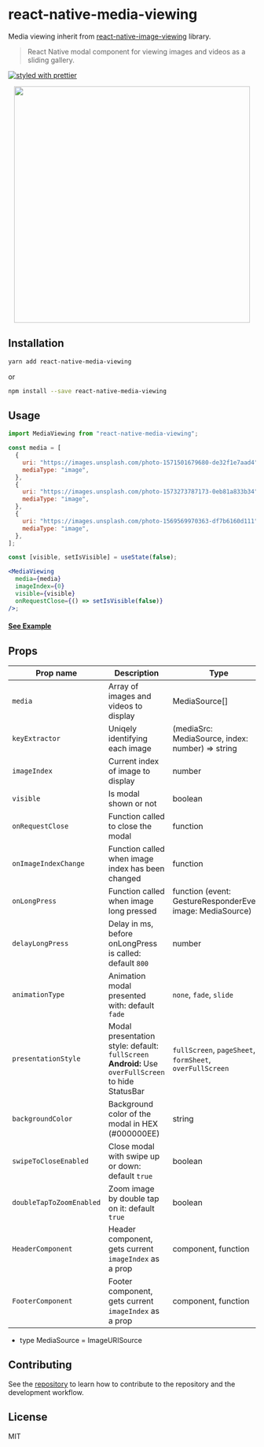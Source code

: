 # react-native-media-viewing

Media viewing inherit from [react-native-image-viewing](https://github.com/jobtoday/react-native-image-viewing) library.

> React Native modal component for viewing images and videos as a sliding gallery.

[![styled with prettier](https://img.shields.io/badge/styled_with-prettier-ff69b4.svg)](https://github.com/prettier/prettier)

<p align="center">
  <img src="https://github.com/jobtoday/react-native-image-viewing/blob/master/demo.gif?raw=true" height="480" />
</p>

## Installation

```bash
yarn add react-native-media-viewing
```

or

```bash
npm install --save react-native-media-viewing
```

## Usage

```jsx
import MediaViewing from "react-native-media-viewing";

const media = [
  {
    uri: "https://images.unsplash.com/photo-1571501679680-de32f1e7aad4",
    mediaType: "image",
  },
  {
    uri: "https://images.unsplash.com/photo-1573273787173-0eb81a833b34",
    mediaType: "image",
  },
  {
    uri: "https://images.unsplash.com/photo-1569569970363-df7b6160d111",
    mediaType: "image",
  },
];

const [visible, setIsVisible] = useState(false);

<MediaViewing
  media={media}
  imageIndex={0}
  visible={visible}
  onRequestClose={() => setIsVisible(false)}
/>;
```

#### [See Example](https://github.com/jobtoday/react-native-image-viewing/blob/master/example/App.tsx#L62-L80)

## Props

| Prop name                | Description                                                                                         | Type                                                        | Required |
| ------------------------ | --------------------------------------------------------------------------------------------------- | ----------------------------------------------------------- | -------- |
| `media`                  | Array of images and videos to display                                                               | MediaSource[]                                               | true     |
| `keyExtractor`           | Uniqely identifying each image                                                                      | (mediaSrc: MediaSource, index: number) => string            | false    |
| `imageIndex`             | Current index of image to display                                                                   | number                                                      | true     |
| `visible`                | Is modal shown or not                                                                               | boolean                                                     | true     |
| `onRequestClose`         | Function called to close the modal                                                                  | function                                                    | true     |
| `onImageIndexChange`     | Function called when image index has been changed                                                   | function                                                    | false    |
| `onLongPress`            | Function called when image long pressed                                                             | function (event: GestureResponderEvent, image: MediaSource) | false    |
| `delayLongPress`         | Delay in ms, before onLongPress is called: default `800`                                            | number                                                      | false    |
| `animationType`          | Animation modal presented with: default `fade`                                                      | `none`, `fade`, `slide`                                     | false    |
| `presentationStyle`      | Modal presentation style: default: `fullScreen` **Android:** Use `overFullScreen` to hide StatusBar | `fullScreen`, `pageSheet`, `formSheet`, `overFullScreen`    | false    |
| `backgroundColor`        | Background color of the modal in HEX (#000000EE)                                                    | string                                                      | false    |
| `swipeToCloseEnabled`    | Close modal with swipe up or down: default `true`                                                   | boolean                                                     | false    |
| `doubleTapToZoomEnabled` | Zoom image by double tap on it: default `true`                                                      | boolean                                                     | false    |
| `HeaderComponent`        | Header component, gets current `imageIndex` as a prop                                               | component, function                                         | false    |
| `FooterComponent`        | Footer component, gets current `imageIndex` as a prop                                               | component, function                                         | false    |

- type MediaSource = ImageURISource

## Contributing

See the [repository](https://github.com/jobtoday/react-native-image-viewing) to learn how to contribute to the repository and the development workflow.

## License

MIT

